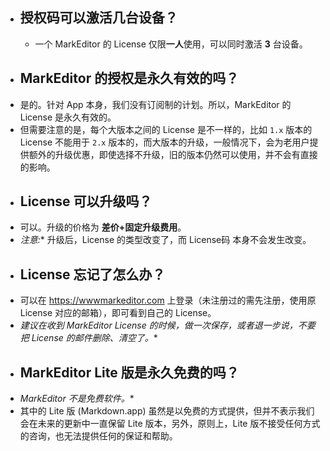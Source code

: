 - ## 授权码可以激活几台设备？
    - 一个 MarkEditor 的 License 仅限**一人**使用，可以同时激活 **3** 台设备。
- ## MarkEditor 的授权是永久有效的吗？
- 是的。针对 App 本身，我们没有订阅制的计划。所以，MarkEditor 的 License 是永久有效的。
- 但需要注意的是，每个大版本之间的 License 是不一样的，比如 `1.x` 版本的 License 不能用于 `2.x` 版本的，而大版本的升级，一般情况下，会为老用户提供额外的升级优惠，即使选择不升级，旧的版本仍然可以使用，并不会有直接的影响。
- ## License 可以升级吗？
- 可以。升级的价格为 **差价+固定升级费用**。
- *注意:** 升级后，License 的类型改变了，而 License码 本身不会发生改变。
- ## License 忘记了怎么办？
- 可以在 <https://wwwmarkeditor.com> 上登录（未注册过的需先注册，使用原 License 对应的邮箱），即可看到自己的 License。
- *建议在收到 MarkEditor License 的时候，做一次保存，或者退一步说，不要把 License 的邮件删除、清空了。**
- ## MarkEditor Lite 版是永久免费的吗？
- *MarkEditor 不是免费软件。**
- 其中的 Lite 版 (Markdown.app) 虽然是以免费的方式提供，但并不表示我们会在未来的更新中一直保留 Lite 版本，另外，原则上，Lite 版不接受任何方式的咨询，也无法提供任何的保证和帮助。
